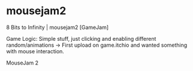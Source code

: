 # mousejam2
8 Bits to Infinity | mousejam2 [GameJam]

Game Logic: Simple stuff, just clicking and enabling different random/animations -> First upload on game.itchio and wanted something with mouse interaction.

MouseJam 2
